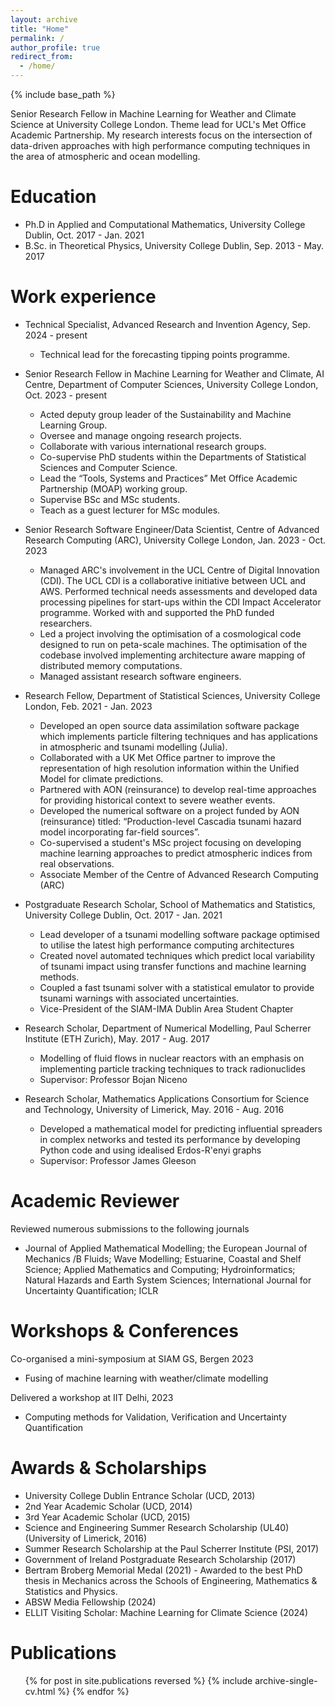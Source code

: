 ```yaml
---
layout: archive
title: "Home"
permalink: /
author_profile: true
redirect_from:
  - /home/
---
```


{% include base_path %}

Senior Research Fellow in Machine Learning for Weather and Climate Science at University College London. Theme lead for UCL's Met Office Academic Partnership. My research interests focus on the intersection of data-driven approaches with high performance computing techniques in the area of atmospheric and ocean modelling.


Education
======
* Ph.D in Applied and Computational Mathematics, University College Dublin, Oct. 2017 - Jan. 2021
* B.Sc. in Theoretical Physics, University College Dublin, Sep. 2013 - May. 2017

Work experience
======
* Technical Specialist, Advanced Research and Invention Agency, Sep. 2024 - present
  * Technical lead for the forecasting tipping points programme.

* Senior Research Fellow in Machine Learning for Weather and Climate, AI Centre, Department of Computer Sciences, University College London, Oct. 2023 - present
  * Acted deputy group leader of the Sustainability and Machine Learning Group.
  * Oversee and manage ongoing research projects.
  * Collaborate with various international research groups. 
  * Co-supervise PhD students within the Departments of Statistical Sciences and Computer Science.
  * Lead the “Tools, Systems and Practices” Met Office Academic Partnership (MOAP) working group. 
  * Supervise BSc and MSc students.
  * Teach as a guest lecturer for MSc modules.

* Senior Research Software Engineer/Data Scientist, Centre of Advanced Research Computing (ARC), University College London, Jan. 2023 - Oct. 2023
  * Managed ARC's involvement in the UCL Centre of Digital Innovation (CDI). The UCL CDI is a collaborative initiative between UCL and AWS. Performed technical needs assessments and developed data processing pipelines for start-ups within the CDI Impact Accelerator programme. Worked with and supported the PhD funded researchers.
  * Led a project involving the optimisation of a cosmological code designed to run on peta-scale machines. The optimisation of the codebase involved implementing architecture aware mapping of distributed memory computations.
  * Managed assistant research software engineers.

* Research Fellow, Department of Statistical Sciences, University College London, Feb. 2021 - Jan. 2023
  * Developed an open source data assimilation software package which implements particle filtering techniques and has applications in atmospheric and tsunami modelling (Julia). 
  * Collaborated with a UK Met Office partner to improve the representation of high resolution information within the Unified Model for climate predictions. 
  * Partnered with AON (reinsurance) to develop real-time approaches for providing historical context to severe weather events. 
  * Developed the numerical software on a project funded by AON (reinsurance) titled: “Production-level Cascadia tsunami hazard model incorporating far-field sources”. 
  * Co-supervised a student's MSc project focusing on developing machine learning approaches to predict atmospheric indices from real observations.
  * Associate Member of the Centre of Advanced Research Computing (ARC)

* Postgraduate Research Scholar, School of Mathematics and Statistics, University College Dublin, Oct. 2017 - Jan. 2021
  * Lead developer of a tsunami modelling software package optimised to utilise the latest high performance computing architectures
  * Created novel automated techniques which predict local variability of tsunami impact using transfer functions and machine learning methods.
  * Coupled a fast tsunami solver with a statistical emulator to provide tsunami warnings with associated uncertainties.
  * Vice-President of the SIAM-IMA Dublin Area Student Chapter


* Research Scholar, Department of Numerical Modelling, Paul Scherrer Institute (ETH Zurich), May. 2017 - Aug. 2017
  * Modelling of fluid flows in nuclear reactors with an emphasis on implementing particle tracking techniques to track radionuclides
  * Supervisor: Professor Bojan Niceno

* Research Scholar, Mathematics Applications Consortium for Science and Technology, University of Limerick, May. 2016 - Aug. 2016
  * Developed a mathematical model for predicting influential spreaders in complex networks and tested its performance by developing Python code and using idealised Erdos-R\'enyi graphs
  * Supervisor: Professor James Gleeson

<!-- Skills
======
* Mathematical Modelling
* Statistical Learning
* Public Speaking
* Coding
  * Python
  * Julia
  * C++ -->

Academic Reviewer
======
Reviewed numerous submissions to the following journals
* Journal of Applied Mathematical Modelling; the European Journal of Mechanics /B Fluids; Wave Modelling; Estuarine, Coastal and Shelf Science; Applied Mathematics and Computing; Hydroinformatics; Natural Hazards and Earth System Sciences; International Journal for Uncertainty Quantification; ICLR

<!-- Academic Supervisor
======
Academic co-supervisor for a student's MSc project (UCL Machine Learning) (present)
* "Embedding a machine learning model within a global atmospheric model" 

Academic co-supervisor for a student's MSc project (UCL Scientific and Data Intensive Computing Masters) (May. 2021  - Sep. 2021)
* The student's project was a collaboration with the UK Met Office and it focused on developing machine and statistical learning approaches for predicting atmospheric indices

Academic co-supervisor for a student's (ENS Paris-Saclay) undergraduate internship (Apr. 2019  - Aug. 2019)
* The student's work focused on developing ML techniques for capturing localised tsunami responses -->

Workshops & Conferences
======
Co-organised a mini-symposium at SIAM GS, Bergen 2023
* Fusing of machine learning with weather/climate modelling

Delivered a workshop at IIT Delhi, 2023
* Computing methods for Validation, Verification and Uncertainty Quantification

Awards & Scholarships 
======
* University College Dublin Entrance Scholar (UCD, 2013)
* 2nd Year Academic Scholar (UCD, 2014)
* 3rd Year Academic Scholar (UCD, 2015)
* Science and Engineering Summer Research Scholarship (UL40) (University of Limerick, 2016)
* Summer Research Scholarship at the Paul Scherrer Institute (PSI, 2017)
* Government of Ireland Postgraduate Research Scholarship (2017)
* Bertram Broberg Memorial Medal (2021) - Awarded to the best PhD thesis in Mechanics across the Schools of Engineering, Mathematics & Statistics and Physics.
* ABSW Media Fellowship (2024) 
* ELLIT Visiting Scholar: Machine Learning for Climate Science (2024) 


Publications
======
  <ul>{% for post in site.publications reversed %}
    {% include archive-single-cv.html %}
  {% endfor %}</ul>
  
<!-- Talks
======
  <ul>{% for post in site.talks reversed %}
    {% include archive-single-talk-cv.html %}
  {% endfor %}</ul>
  
Teaching
======
  <ul>{% for post in site.teaching reversed %}
    {% include archive-single-cv.html %}
  {% endfor %}</ul> -->
  

